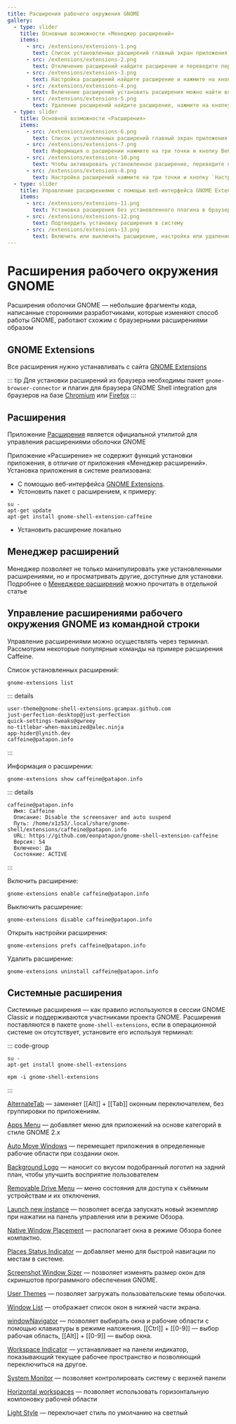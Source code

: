 ```yaml
---
title: Расширения рабочего окружения GNOME
gallery:
  - type: slider
    title: Основные возможности «Менеджер расширений»
    items:
      - src: /extensions/extensions-1.png
        text: Список установленных расширений главный экран приложения, вкладка «Установленные».
      - src: /extensions/extensions-2.png
        text: Отключение расширений найдите расширение и переведите переключатель в выключенное положение.
      - src: /extensions/extensions-3.png
        text: Настройка расширений найдите расширение и нажмите на кнопку настроек (шестерёнка).
      - src: /extensions/extensions-4.png
        text: Включение расширений установить расширения можно найти во вкладке «Обзор». Для включения установленного расширения переведите переключатель во включённое положение.
      - src: /extensions/extensions-5.png
        text: Удаление расширений найдите расширение, нажмите на кнопку «Удалить» и подтвердите удаление.
  - type: slider
    title: Основной возможности «Расширения»
    items:
      - src: /extensions/extensions-6.png
        text: Список установленных расширений главный экран приложения.
      - src: /extensions/extensions-7.png
        text: Информация о расширении нажмите на три точки и кнопку Веб-сайт.
      - src: /extensions/extensions-10.png
        text: Чтобы активировать установленное расширение, переведите переключатель во включённое положение. Чтобы отключить его, переведите переключатель в выключенное положение.
      - src: /extensions/extensions-8.png
        text: Настройка расширений нажмите на три точки и кнопку `Настройки`.
  - type: slider
    title: Управление расширениями с помощью веб-интерфейса GNOME Extensions
    items:
      - src: /extensions/extensions-11.png
        text: Установка расширения без установленного плагина в браузере.
      - src: /extensions/extensions-12.png
        text: Подтвердить установку расширения в систему
      - src: /extensions/extensions-13.png
        text: Включить или выключить расширение, настройка или удаление приложения с помощью плагина GNOME Shell integration.
---
```


# Расширения рабочего окружения GNOME

Расширения оболочки GNOME — небольшие фрагменты кода, написанные сторонними разработчиками, которые изменяют способ работы GNOME, работают схожим с браузерными расширениями образом

## GNOME Extensions

Все расширения нужно устанавливать с сайта [GNOME Extensions](https://extensions.gnome.org)

::: tip
Для установки расширений из браузера необходимы пакет `gnome-browser-connector` и плагин для браузера GNOME Shell integration для браузеров на базе [Chromium](https://chromewebstore.google.com/detail/gphhapmejobijbbhgpjhcjognlahblep) или [Firefox](https://addons.mozilla.org/ru/firefox/addon/gnome-shell-integration/)
:::

<AGWGallery id=2 />

## Расширения

Приложение [Расширения](/extensions-app) является официальной утилитой для управления расширениями оболочки GNOME

<AGWGallery id=1 />

Приложение «Расширение» не содержит функций установки приложения, в отличие от приложения «Менеджер расширений». Установка приложения в системе реализована:

- С помощью веб-интерфейса [GNOME Extensions](https://extensions.gnome.org).
- Устоновить пакет с расширением, к примеру:
```shell
su -
apt-get update
apt-get install gnome-shell-extension-caffeine
```
- Установить расширение локально

## Менеджер расширений

Менеджер позволяет не только манипулировать уже установленными расширениями, но и просматривать другие, доступные для установки. Подробнее о [Менеджере расширений](/gnome-extension-manager) можно прочитать в отдельной статье

<AGWGallery id=0 />

## Управление расширениями рабочего окружения GNOME из командной строки

Управление расширениями можно осуществлять через терминал. Рассмотрим некоторые популярные команды на примере расширения Caffeine.

Список установленных расширений:

```shell
gnome-extensions list
```

::: details

```shell
user-theme@gnome-shell-extensions.gcampax.github.com
just-perfection-desktop@just-perfection
quick-settings-tweaks@qwreey
no-titlebar-when-maximized@alec.ninja
app-hider@lynith.dev
caffeine@patapon.info
```

:::

Информация о расширении:

```shell
gnome-extensions show caffeine@patapon.info
```

::: details

```shell
caffeine@patapon.info
  Имя: Caffeine
  Описание: Disable the screensaver and auto suspend
  Путь: /home/x1z53/.local/share/gnome-shell/extensions/caffeine@patapon.info
  URL: https://github.com/eonpatapon/gnome-shell-extension-caffeine
  Версия: 54
  Включено: Да
  Состояние: ACTIVE
```

:::

Включить расширение:

```shell
gnome-extensions enable caffeine@patapon.info
```

Выключить расширение:

```shell
gnome-extensions disable caffeine@patapon.info
```

Открыть настройки расширения:

```shell
gnome-extensions prefs caffeine@patapon.info
```

Удалить расширение:

```shell
gnome-extensions uninstall caffeine@patapon.info
```

## Системные расширения

Системные расширения — как правило используются в сессии GNOME Classic и поддерживаются участниками проекта GNOME. Расширения поставляются в пакете `gnome-shell-extensions`, если в операционной системе он отсутствует, установите его используя терминал:

::: code-group

```shell-vue[apt-get]
su -
apt-get install gnome-shell-extensions
```

```shell-vue[epm]
epm -i gnome-shell-extensions
```

:::

[AlternateTab](https://extensions.gnome.org/extension/15/alternatetab/) <Badge type="danger" text="Устаревшее" /> — заменяет [[Alt]] + [[Tab]] оконным переключателем, без группировки по приложениям.

[Apps Menu](https://extensions.gnome.org/extension/6/applications-menu/) — добавляет меню для приложений на основе категорий в стиле GNOME 2.x

[Auto Move Windows](https://extensions.gnome.org/extension/16/auto-move-windows/) — перемещает приложения в определенные рабочие области при создании окон.

[Background Logo](https://extensions.gnome.org/extension/889/background-logo/) — наносит со вкусом подобранный логотип на задний план, чтобы улучшить восприятие пользователем

[Removable Drive Menu](https://extensions.gnome.org/extension/7/removable-drive-menu/) — меню состояния для доступа к съёмным устройствам и их отключения.

[Launch new instance](https://extensions.gnome.org/extension/600/launch-new-instance/) — позволяет всегда запускать новый экземпляр при нажатии на панель управления или в режиме Обзора.

[Native Window Placement](https://extensions.gnome.org/extension/18/native-window-placement/) — располагает окна в режиме Обзора более компактно.

[Places Status Indicator](https://extensions.gnome.org/extension/8/places-status-indicator/) — добавляет меню для быстрой навигации по местам в системе.

[Screenshot Window Sizer](https://extensions.gnome.org/extension/881/screenshot-window-sizer/) — позволяет изменять размер окон для скриншотов программного обеспечения GNOME.

[User Themes](https://extensions.gnome.org/extension/19/user-themes/) — позволяет загружать пользовательские темы оболочки.

[Window List](https://extensions.gnome.org/extension/602/window-list/) — отображает список окон в нижней части экрана.

[windowNavigator](https://extensions.gnome.org/extension/10/windownavigator/) — позволяет выбирать окна и рабочие области с помощью клавиатуры в режиме наложения. [[Ctrl]] + [[0-9]] — выбор рабочая область, [[Alt]] + [[0-9]] — выбор окна.

[Workspace Indicator](https://extensions.gnome.org/extension/21/workspace-indicator/) — устанавливает на панели индикатор, показывающий текущее рабочее пространство и позволяющий переключиться на другое.

[System Monitor](https://extensions.gnome.org/extension/6807/system-monitor/) <Badge type="success" text="Новое" /> — позволяет контролировать систему с верхней панели

[Horizontal workspaces](https://extensions.gnome.org/extension/2141/horizontal-workspaces/) <Badge type="danger" text="Устаревшее" /> — позволяет использовать горизонтальную компоновку рабочей области

[Light Style](https://extensions.gnome.org/extension/6198/light-style/) <Badge type="success" text="Новое" /> — переключает стиль по умолчанию на светлый
